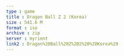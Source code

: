 ```yaml
---
type : game
title : Dragon Ball Z 2 (Korea)
size : 541.6 M
format : iso
archive : zip
server : myrient
link2 : Dragon%20Ball%20Z%202%20%28Korea%29
---
```

